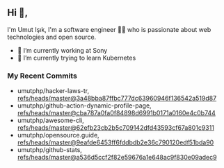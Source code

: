 ## Hi 👋, 
I'm Umut Işık, I'm a software engineer 👨‍💻 who is passionate about web technologies and open source.

- 🔭 I’m currently working at Sony
- 🌱 I’m currently trying to learn Kubernetes

### My Recent Commits
<!-- START gadpp -->
- umutphp/hacker-laws-tr, [refs/heads/master@3a48bba87ffbc777dc63960946f136542a519d87](https://github.com/umutphp/hacker-laws-tr/commit/3a48bba87ffbc777dc63960946f136542a519d87)
- umutphp/github-action-dynamic-profile-page, [refs/heads/master@cba787a0fa0f84898d6991b0171a0160e4c0b744](https://github.com/umutphp/github-action-dynamic-profile-page/commit/cba787a0fa0f84898d6991b0171a0160e4c0b744)
- umutphp/awesome-cli, [refs/heads/master@62efb23cb2b5c709142dfd43593cf67a801c9311](https://github.com/umutphp/awesome-cli/commit/62efb23cb2b5c709142dfd43593cf67a801c9311)
- umutphp/opensource.guide, [refs/heads/master@9eafde6453ff6fddbdb2e36c790120edf51bda90](https://github.com/umutphp/opensource.guide/commit/9eafde6453ff6fddbdb2e36c790120edf51bda90)
- umutphp/github-stats, [refs/heads/master@a536d5ccf2f82e59676a1e648ac9f830e09adec9](https://github.com/umutphp/github-stats/commit/a536d5ccf2f82e59676a1e648ac9f830e09adec9)
